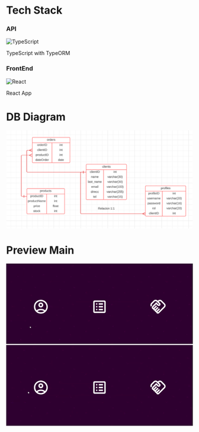 # Tech Stack

### API
![TypeScript](https://img.icons8.com/color/48/000000/typescript.png) <p>TypeScript with TypeORM</p>


### FrontEnd
![React](https://img.icons8.com/color/48/000000/react-native.png)
<p>React App</p>

# DB Diagram
![Logo](diagram-db.png)

# Preview Main
![GIF](explore-1.gif)
![GIF](explore-2.gif)
